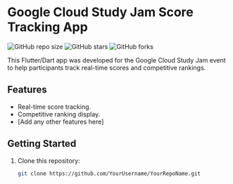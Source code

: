 # Google Cloud Study Jam Score Tracking App

![GitHub repo size](https://img.shields.io/github/repo-size/YourUsername/YourRepoName)
![GitHub stars](https://img.shields.io/github/stars/YourUsername/YourRepoName)
![GitHub forks](https://img.shields.io/github/forks/YourUsername/YourRepoName)

This Flutter/Dart app was developed for the Google Cloud Study Jam event to help participants track real-time scores and competitive rankings.

## Features

- Real-time score tracking.
- Competitive ranking display.
- [Add any other features here]

## Getting Started

1. Clone this repository:

   ```bash
   git clone https://github.com/YourUsername/YourRepoName.git
